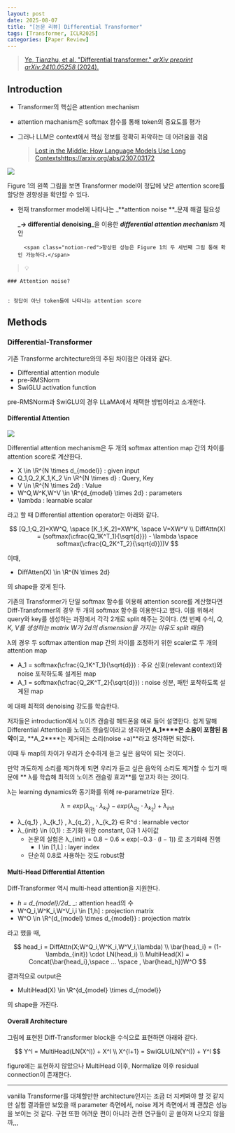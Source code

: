 ```yaml
---
layout: post
date: 2025-08-07
title: "[논문 리뷰] Differential Transformer"
tags: [Transformer, ICLR2025]
categories: [Paper Review]
---
```


> [Ye, Tianzhu, et al. "Differential transformer." ](https://arxiv.org/abs/2410.05258)[_arXiv preprint arXiv:2410.05258_](https://arxiv.org/abs/2410.05258)[ (2024).](https://arxiv.org/abs/2410.05258)



## Introduction

- Transformer의 핵심은 attention mechanism
- attention machanism은 softmax 함수를 통해 token의 중요도를 평가
- 그러나 LLM은 context에서 핵심 정보를 정확히 파악하는 데 어려움을 겪음

	> [Lost in the Middle: How Language Models Use Long Contextshttps://arxiv.org/abs/2307.03172](https://arxiv.org/abs/2307.03172)


![](https://prod-files-secure.s3.us-west-2.amazonaws.com/542b861c-36a8-4051-84e5-8804b6728dba/9083ea56-691a-4752-ae26-47f403431ac8/image.png?X-Amz-Algorithm=AWS4-HMAC-SHA256&X-Amz-Content-Sha256=UNSIGNED-PAYLOAD&X-Amz-Credential=ASIAZI2LB466RMMBSEV6%2F20250830%2Fus-west-2%2Fs3%2Faws4_request&X-Amz-Date=20250830T003611Z&X-Amz-Expires=3600&X-Amz-Security-Token=IQoJb3JpZ2luX2VjEHEaCXVzLXdlc3QtMiJGMEQCIC0c1DkqIl7aWA%2Bj8UBnbbDFIpWvMnSPf5%2FczIhU7EuwAiAIao4OrQagnO5pOwdvPGgETaImOHRZ4YFQMyU2ZUsdayqIBAjJ%2F%2F%2F%2F%2F%2F%2F%2F%2F%2F8BEAAaDDYzNzQyMzE4MzgwNSIM%2FgKAyzJLZwMcPJwcKtwDP7UF8HSISMAVudNXDq%2BOijr9hWTc%2FampnJ29MKVrxqTnbNqD3QVfTVIEHomP4GMvjs%2BC6M7pAoj4Y6Q%2Fdd5Yr5ezv2n4%2BvEasypEYpHdP53TC75GQhxC%2Fb3hDJNJFeV8IW0pFu6x6Fay%2Brzm9gBeyr3LCtIXOELPeG8bfM7iGWMYZkmm1uf77%2BxF3IRQ%2F9t9vW%2BbxScSWKKr9owzGDvEtavz1sCrJXBDB1%2Fnq%2FvgQ2r%2Fy1sHQBDlPm1XZDWSaTt%2Blgaw%2Bkz%2FJTGnahdbUU%2BvbzkbnC36sCjGrLaDSz58%2FWYy6iFVYbWUt3dprij8gZu9v2AWDnlzCuVyK9fQc%2Fbps0OTuGvwfScD%2BB2jgDHRpicfutb5Yvavza%2B%2BGijbOIwrw9%2Bn0PbGMcZ51m4mCEvpt2SdHbwx6vMLMLYwoiy8wyr%2FINVLbWGr5gABVZMukpPy2ZUspFMp59lkqk7%2BH97nBnSEH8AkZT%2B%2FAmvyjamNgxqKkdba3saR2gp1PL2RFrlrlecF%2BtIvHnaIrpzxJepBUNwj8HGb78GgG5d2Z4GR2wMyLoZ52LADR7mRAptsxN0%2BcGCYVnsBY%2FwpFBYBInWOPgFUZCAkVjitJuaKAIgwIPIlorcJcuyoMRrjLhkw5IfJxQY6pgFzNiym9xdqYgOnS3iwe0auCM%2B5lQFfIG45nXNy8OjzQAGQ%2FAOEvTqIQbr6lFEZtu9C9b4HGd3%2F4K%2F00ta91S6guyE8Eex0x4hqoRvkCKhgZnOAktpL661j5QkCOAYnxCkOmx7XMh8J7X8S8GJp0ThAsZ%2BmxPNf0DuRYIQ5CeDubusJweBrkF2uuVZbz2wiDPa5iLtTxkcS8eirII4s0%2BemAz6LHQbJ&X-Amz-Signature=eb89364708d91c9d6c79d08cfabfdd24a90deec5b622dbc5489b71833cf7b1a4&X-Amz-SignedHeaders=host&x-amz-checksum-mode=ENABLED&x-id=GetObject)


Figure 1의 왼쪽 그림을 보면 Transformer model이 정답에 낮은 attention score를 할당한 경향성을 확인할 수 있다.

- 현재 transformer model에 나타나는 _**attention noise **_문제 해결 필요성

	_**→ differential denoising**_을 이용한 _**differential attention mechanism**_ 제안


		<span class="notion-red">향상된 성능은 Figure 1의 두 세번째 그림 통해 확인 가능하다.</span>


> 💡 


	### Attention noise?


	: 정답이 아닌 token들에 나타나는 attention score



## Methods



### Differential-Transformer


기존 Transforme architecture와의 주된 차이점은 아래와 같다.

- Differential attention module
- pre-RMSNorm
- SwiGLU activation function

pre-RMSNorm과 SwiGLU의 경우 LLaMA에서 채택한 방법이라고 소개한다.



#### Differential Attention


![](https://prod-files-secure.s3.us-west-2.amazonaws.com/542b861c-36a8-4051-84e5-8804b6728dba/116d70b2-1963-4810-9167-f4c7d8a06e8f/image.png?X-Amz-Algorithm=AWS4-HMAC-SHA256&X-Amz-Content-Sha256=UNSIGNED-PAYLOAD&X-Amz-Credential=ASIAZI2LB466RMMBSEV6%2F20250830%2Fus-west-2%2Fs3%2Faws4_request&X-Amz-Date=20250830T003611Z&X-Amz-Expires=3600&X-Amz-Security-Token=IQoJb3JpZ2luX2VjEHEaCXVzLXdlc3QtMiJGMEQCIC0c1DkqIl7aWA%2Bj8UBnbbDFIpWvMnSPf5%2FczIhU7EuwAiAIao4OrQagnO5pOwdvPGgETaImOHRZ4YFQMyU2ZUsdayqIBAjJ%2F%2F%2F%2F%2F%2F%2F%2F%2F%2F8BEAAaDDYzNzQyMzE4MzgwNSIM%2FgKAyzJLZwMcPJwcKtwDP7UF8HSISMAVudNXDq%2BOijr9hWTc%2FampnJ29MKVrxqTnbNqD3QVfTVIEHomP4GMvjs%2BC6M7pAoj4Y6Q%2Fdd5Yr5ezv2n4%2BvEasypEYpHdP53TC75GQhxC%2Fb3hDJNJFeV8IW0pFu6x6Fay%2Brzm9gBeyr3LCtIXOELPeG8bfM7iGWMYZkmm1uf77%2BxF3IRQ%2F9t9vW%2BbxScSWKKr9owzGDvEtavz1sCrJXBDB1%2Fnq%2FvgQ2r%2Fy1sHQBDlPm1XZDWSaTt%2Blgaw%2Bkz%2FJTGnahdbUU%2BvbzkbnC36sCjGrLaDSz58%2FWYy6iFVYbWUt3dprij8gZu9v2AWDnlzCuVyK9fQc%2Fbps0OTuGvwfScD%2BB2jgDHRpicfutb5Yvavza%2B%2BGijbOIwrw9%2Bn0PbGMcZ51m4mCEvpt2SdHbwx6vMLMLYwoiy8wyr%2FINVLbWGr5gABVZMukpPy2ZUspFMp59lkqk7%2BH97nBnSEH8AkZT%2B%2FAmvyjamNgxqKkdba3saR2gp1PL2RFrlrlecF%2BtIvHnaIrpzxJepBUNwj8HGb78GgG5d2Z4GR2wMyLoZ52LADR7mRAptsxN0%2BcGCYVnsBY%2FwpFBYBInWOPgFUZCAkVjitJuaKAIgwIPIlorcJcuyoMRrjLhkw5IfJxQY6pgFzNiym9xdqYgOnS3iwe0auCM%2B5lQFfIG45nXNy8OjzQAGQ%2FAOEvTqIQbr6lFEZtu9C9b4HGd3%2F4K%2F00ta91S6guyE8Eex0x4hqoRvkCKhgZnOAktpL661j5QkCOAYnxCkOmx7XMh8J7X8S8GJp0ThAsZ%2BmxPNf0DuRYIQ5CeDubusJweBrkF2uuVZbz2wiDPa5iLtTxkcS8eirII4s0%2BemAz6LHQbJ&X-Amz-Signature=baa8eb424adabcfb1a3015d1ed294b4f968bb5f685bb789a33fd1b8cde75b6af&X-Amz-SignedHeaders=host&x-amz-checksum-mode=ENABLED&x-id=GetObject)


Differential attention mechanism은 두 개의 softmax attention map 간의 차이를 attention score로 계산한다.

- X \in \R^{N \times d\_{model}} : given input
- Q\_1,Q\_2,K\_1,K\_2 \in \R^{N \times d} : Query, Key
- V \in \R^{N \times 2d} : Value
- W^Q,W^K,W^V \in \R^{d\_{model} \times 2d} : parameters
- \lambda : learnable scalar

라고 할 때 Differential attention operator는 아래와 같다.


$$
[Q_1;Q_2]=XW^Q, \space [K_1;K_2]=XW^K, \space V=XW^V \\
DiffAttn(X) = (softmax(\cfrac{Q_1K^T_1}{\sqrt{d}}) - \lambda \space softmax(\cfrac{Q_2K^T_2}{\sqrt{d}}))V
$$


이때,

- DiffAtten(X) \in \R^{N \times 2d}

의 shape을 갖게 된다.


기존의 Transformer가 단일 softmax 함수를 이용해 attention score를 계산했다면 Diff-Transformer의 경우 두 개의 softmax 함수를 이용한다고 했다. 이를 위해서 query와 key를 생성하는 과정에서 각각 2개로 split 해주는 것이다. <span class="notion-red">(첫 번째 수식, </span><span class="notion-red">_Q, K, V를 생성하는 matrix W가 2d의 dismension을 가지는 이유도 split 때문_</span><span class="notion-red">)</span>


 λ의 경우 두 softmax attention map 간의 차이를 조정하기 위한 scaler로 두 개의 attention map

- A\_1 = softmax(\cfrac{Q\_1K^T\_1}{\sqrt{d}}) : 주요 신호(relevant context)와 noise 포착하도록 설계된 map
- A\_1 = softmax(\cfrac{Q\_2K^T\_2}{\sqrt{d}}) : noise 성분, 패턴 포착하도록 설계된 map 

에 대해 최적의 denoising 강도를 학습한다.


저자들은 introduction에서 노이즈 캔슬링 헤드폰을 예로 들어 설명한다. 쉽게 말해 Differential Attention을 노이즈 캔슬링이라고 생각하면 **A\_1****은 소음이 포함된 음악**이고, **A\_2****는 제거되는 소리(noise +a)**라고 생각하면 되겠다. 


이때 두 map의 차이가 우리가 순수하게 듣고 싶은 음악이 되는 것이다. 


만약 과도하게 소리를 제거하게 되면 우리가 듣고 싶은 음악의 소리도 제거할 수 있기 때문에 ** λ를 학습해 최적의 노이즈 캔슬링 효과**를 얻고자 하는 것이다.


λ는 learning dynamics와 동기화를 위해 re-parametrize 된다.


$$
\lambda = exp(\lambda_{q_1} \cdot \lambda_{k_1}) - exp(\lambda_{q_2} \cdot \lambda_{k_2}) + \lambda_{init}
$$

- λ\_{q\_1} , λ\_{k\_1} , λ\_{q\_2} , λ\_{k\_2} ∈ R^d : learnable vector
- λ\_{init} \in (0,1) : 초기화 위한 constant, 0과 1 사이값
	- 논문의 실험은 λ\_{init} = 0.8 − 0.6 × exp(−0.3 · (l − 1)) 로 초기화해 진행
		- l \in [1,L] : layer index
	- 단순히 0.8로 사용하는 것도 robust함


#### **Multi-Head Differential Attention**


Diff-Transformer 역시 multi-head attention을 지원한다.

- _h = d\_{model}/2d__ _: attention head의 수
- W^Q\_i,W^K\_i,W^V\_i,i \in [1,h] : projection matrix
- W^O \in \R^{d\_{model} \times d\_{model}} : projection matrix

라고 했을 때,


$$
head_i = DiffAttn(X;W^Q_i,W^K_i,W^V_i,\lambda) \\
\bar{head_i} = (1-\lambda_{init}) \cdot LN(head_i) \\
MultiHead(X) = Concat(\bar{head_i},\space ... \space , \bar{head_h})W^O
$$


결과적으로 output은

- MultiHead(X) \in \R^{d\_{model} \times d\_{model}}

의 shape을 가진다.



#### Overall Architecture


그림에 표현된 Diff-Transformer block을 수식으로 표현하면 아래와 같다.


$$
Y^l = MultiHead(LN(X^l)) + X^l \\
X^{l+1} = SwiGLU(LN(Y^l)) + Y^l
$$


figure에는 표현하지 않았으나 MultiHead 이후, Normalize 이후 residual connection이 존재한다.


---


vanilla Transformer를 대체할만한 architecture인지는 조금 더 지켜봐야 할 것 같지만 실험 결과들만 보았을 때 parameter 측면에서, noise 제거 측면에서 꽤 괜찮은 성능을 보이는 것 같다. 구현 또한 어려운 편이 아니라 관련 연구들이 곧 쏟아져 나오지 않을까,,,


